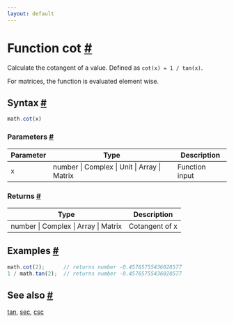 ```yaml
---
layout: default
---
```


<!-- Note: This file is automatically generated from source code comments. Changes made in this file will be overridden. -->

<h1 id="function-cot">Function cot <a href="#function-cot" title="Permalink">#</a></h1>

Calculate the cotangent of a value. Defined as `cot(x) = 1 / tan(x)`.

For matrices, the function is evaluated element wise.


<h2 id="syntax">Syntax <a href="#syntax" title="Permalink">#</a></h2>

```js
math.cot(x)
```

<h3 id="parameters">Parameters <a href="#parameters" title="Permalink">#</a></h3>

Parameter | Type | Description
--------- | ---- | -----------
`x` | number &#124; Complex &#124; Unit &#124; Array &#124; Matrix | Function input

<h3 id="returns">Returns <a href="#returns" title="Permalink">#</a></h3>

Type | Description
---- | -----------
number &#124; Complex &#124; Array &#124; Matrix | Cotangent of x


<h2 id="examples">Examples <a href="#examples" title="Permalink">#</a></h2>

```js
math.cot(2);      // returns number -0.45765755436028577
1 / math.tan(2);  // returns number -0.45765755436028577
```


<h2 id="see-also">See also <a href="#see-also" title="Permalink">#</a></h2>

[tan](tan.html),
[sec](sec.html),
[csc](csc.html)
